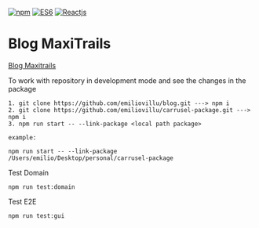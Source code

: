 [![npm](https://github.com/oscmedgon/logo-images/blob/master/logos/npm.png)](https://www.npmjs.com)
[![ES6](https://github.com/oscmedgon/logo-images/blob/master/logos/es6.png)](http://www.ecma-international.org/ecma-262/6.0/)
[![Reactjs](https://video-react.js.org/assets/logo.png)](https://reactjs.org/)

# Blog MaxiTrails

[Blog Maxitrails](https://blogmaxitrail.surge.sh/)

To work with repository in development mode and see the changes in the package

```
1. git clone https://github.com/emiliovillu/blog.git ---> npm i
2. git clone https://github.com/emiliovillu/carrusel-package.git ---> npm i
3. npm run start -- --link-package <local path package>

example:

npm run start -- --link-package /Users/emilio/Desktop/personal/carrusel-package
```

Test Domain

```
npm run test:domain
```

Test E2E

```
npm run test:gui
```
